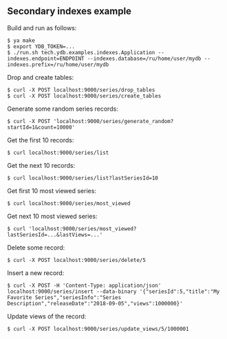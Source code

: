 Secondary indexes example
-------------------------

Build and run as follows:

    $ ya make
    $ export YDB_TOKEN=...
    $ ./run.sh tech.ydb.examples.indexes.Application --indexes.endpoint=ENDPOINT --indexes.database=/ru/home/user/mydb --indexes.prefix=/ru/home/user/mydb

Drop and create tables:

    $ curl -X POST localhost:9000/series/drop_tables
    $ curl -X POST localhost:9000/series/create_tables

Generate some random series records:

    $ curl -X POST 'localhost:9000/series/generate_random?startId=1&count=10000'

Get the first 10 records:

    $ curl localhost:9000/series/list

Get the next 10 records:

    $ curl localhost:9000/series/list?lastSeriesId=10

Get first 10 most viewed series:

    $ curl localhost:9000/series/most_viewed

Get next 10 most viewed series:

    $ curl 'localhost:9000/series/most_viewed?lastSeriesId=...&lastViews=...'

Delete some record:

    $ curl -X POST localhost:9000/series/delete/5

Insert a new record:

    $ curl -X POST -H 'Content-Type: application/json' localhost:9000/series/insert --data-binary '{"seriesId":5,"title":"My Favorite Series","seriesInfo":"Series Description","releaseDate":"2018-09-05","views":1000000}'

Update views of the record:

    $ curl -X POST localhost:9000/series/update_views/5/1000001
